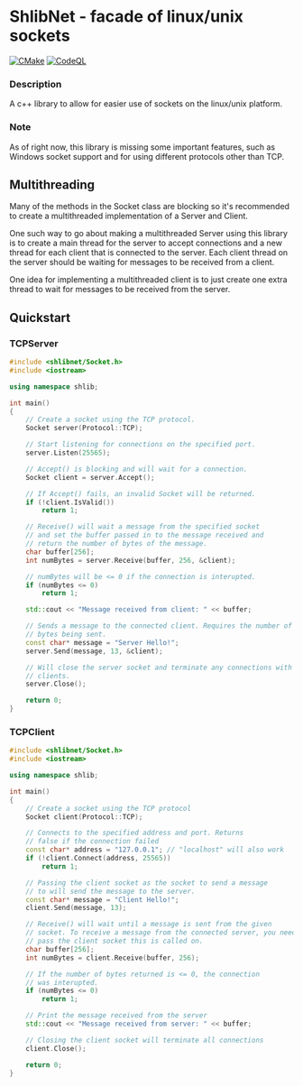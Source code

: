 # ShlibNet - facade of linux/unix sockets
[![CMake](https://github.com/LuisDaLizard/shlibnet/actions/workflows/cmake.yml/badge.svg)](https://github.com/LuisDaLizard/shlibnet/actions/workflows/cmake.yml) [![CodeQL](https://github.com/LuisDaLizard/shlibnet/actions/workflows/codeql.yml/badge.svg)](https://github.com/LuisDaLizard/shlibnet/actions/workflows/codeql.yml)
### Description
A c++ library to allow for easier use of sockets on the linux/unix platform.

### Note
As of right now, this library is missing some important features, such as Windows socket support and for using different protocols other than TCP. 

## Multithreading
Many of the methods in the Socket class are blocking so it's recommended to create a multithreaded implementation of a Server and Client. 

One such way to go about making a multithreaded Server using this library is to create a main thread for the server to accept connections and a new thread for each client that is connected to the server. Each client thread on the server should be waiting for messages to be received from a client. 

One idea for implementing a multithreaded client is to just create one extra thread to wait for messages to be received from the server.

## Quickstart
### TCPServer
```cpp
#include <shlibnet/Socket.h>
#include <iostream>

using namespace shlib;

int main()
{
    // Create a socket using the TCP protocol.
    Socket server(Protocol::TCP);

    // Start listening for connections on the specified port.
    server.Listen(25565);

    // Accept() is blocking and will wait for a connection.
    Socket client = server.Accept();

    // If Accept() fails, an invalid Socket will be returned.
    if (!client.IsValid())
        return 1;

    // Receive() will wait a message from the specified socket
    // and set the buffer passed in to the message received and
    // return the number of bytes of the message.
    char buffer[256];
    int numBytes = server.Receive(buffer, 256, &client);

    // numBytes will be <= 0 if the connection is interupted.
    if (numBytes <= 0)
        return 1;

    std::cout << "Message received from client: " << buffer;

    // Sends a message to the connected client. Requires the number of
    // bytes being sent.
    const char* message = "Server Hello!";
    server.Send(message, 13, &client);

    // Will close the server socket and terminate any connections with
    // clients.
    server.Close();

    return 0;
}
```

### TCPClient
```cpp
#include <shlibnet/Socket.h>
#include <iostream>

using namespace shlib;

int main()
{
    // Create a socket using the TCP protocol
    Socket client(Protocol::TCP);

    // Connects to the specified address and port. Returns
    // false if the connection failed
    const char* address = "127.0.0.1"; // "localhost" will also work
    if (!client.Connect(address, 25565))
        return 1;

    // Passing the client socket as the socket to send a message
    // to will send the message to the server.
    const char* message = "Client Hello!";
    client.Send(message, 13);

    // Receive() will wait until a message is sent from the given
    // socket. To receive a message from the connected server, you need
    // pass the client socket this is called on.
    char buffer[256];
    int numBytes = client.Receive(buffer, 256);

    // If the number of bytes returned is <= 0, the connection
    // was interupted.
    if (numBytes <= 0)
        return 1;

    // Print the message received from the server
    std::cout << "Message received from server: " << buffer;

    // Closing the client socket will terminate all connections
    client.Close();

    return 0;
}
```
